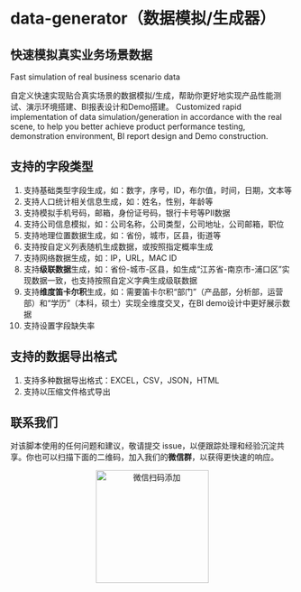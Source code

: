 # data-generator（数据模拟/生成器）

## 快速模拟真实业务场景数据
Fast simulation of real business scenario data

自定义快速实现贴合真实场景的数据模拟/生成，帮助你更好地实现产品性能测试、演示环境搭建、BI报表设计和Demo搭建。
Customized rapid implementation of data simulation/generation in accordance with the real scene, to help you better achieve product performance testing, demonstration environment, BI report design and Demo construction.

## 支持的字段类型
1. 支持基础类型字段生成，如：数字，序号，ID，布尔值，时间，日期，文本等
2. 支持人口统计相关信息生成，如：姓名，性别，年龄等
3. 支持模拟手机号码，邮箱，身份证号码，银行卡号等PII数据
4. 支持公司信息模拟，如：公司名称，公司类型，公司地址，公司邮箱，职位
5. 支持地理位置数据生成，如：省份，城市，区县，街道等
6. 支持按自定义列表随机生成数据，或按照指定概率生成
7. 支持网络数据生成，如：IP，URL，MAC ID
8. 支持**级联数据**生成，如：省份-城市-区县，如生成“江苏省-南京市-浦口区”实现数据一致，也支持按照自定义字典生成级联数据
9. 支持**维度笛卡尔积**生成，如：需要笛卡尔积“部门”（产品部，分析部，运营部）和“学历”（本科，硕士）实现全维度交叉，在BI demo设计中更好展示数据
10. 支持设置字段缺失率

## 支持的数据导出格式
1. 支持多种数据导出格式：EXCEL，CSV，JSON，HTML
2. 支持以压缩文件格式导出

## 联系我们
对该脚本使用的任何问题和建议，敬请提交 issue，以便跟踪处理和经验沉淀共享。你也可以扫描下面的二维码，加入我们的**微信群**，以获得更快速的响应。
<div align=center>
    <img src="https://user-images.githubusercontent.com/20476924/179728256-321c0cb5-d7c4-47f7-af02-23652cf61c35.jpg" width="200" alt="微信扫码添加">
</div>
